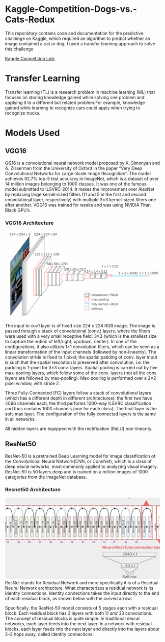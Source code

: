 # Kaggle-Competition-Dogs-vs.-Cats-Redux
This reporsitory contains code and documentation for the predictive challenge on Kaggle, which required an algorithm to predict whether an image contained a cat or dog. I used a transfer learning approach to solve this challenge

[Kaggle Competition Link](https://www.kaggle.com/c/dogs-vs-cats-redux-kernels-edition)


# Transfer Learning
Transfer learning (TL) is a research problem in machine learning (ML) that focuses on storing knowledge gained while solving one problem and applying it to a different but related problem.For example, knowledge gained while learning to recognize cars could apply when trying to recognize trucks.

# Models Used
## VGG16
GG16 is a convolutional neural network model proposed by K. Simonyan and A. Zisserman from the University of Oxford in the paper “Very Deep Convolutional Networks for Large-Scale Image Recognition”. The model achieves 92.7% top-5 test accuracy in ImageNet, which is a dataset of over 14 million images belonging to 1000 classes. It was one of the famous model submitted to ILSVRC-2014. It makes the improvement over AlexNet by replacing large kernel-sized filters (11 and 5 in the first and second convolutional layer, respectively) with multiple 3×3 kernel-sized filters one after another. VGG16 was trained for weeks and was using NVIDIA Titan Black GPU’s.

### VGG16 Architecture
![Architecture Image](https://github.com/MainakRoy93/Kaggle-Competition-Dogs-vs.-Cats-Redux/blob/master/Images/2020-01-26_11h31_32.png?raw=true "Optional Title")

The input to cov1 layer is of fixed size 224 x 224 RGB image. The image is passed through a stack of convolutional (conv.) layers, where the filters were used with a very small receptive field: 3×3 (which is the smallest size to capture the notion of left/right, up/down, center). In one of the configurations, it also utilizes 1×1 convolution filters, which can be seen as a linear transformation of the input channels (followed by non-linearity). The convolution stride is fixed to 1 pixel; the spatial padding of conv. layer input is such that the spatial resolution is preserved after convolution, i.e. the padding is 1-pixel for 3×3 conv. layers. Spatial pooling is carried out by five max-pooling layers, which follow some of the conv.  layers (not all the conv. layers are followed by max-pooling). Max-pooling is performed over a 2×2 pixel window, with stride 2.

Three Fully-Connected (FC) layers follow a stack of convolutional layers (which has a different depth in different architectures): the first two have 4096 channels each, the third performs 1000-way ILSVRC classification and thus contains 1000 channels (one for each class). The final layer is the soft-max layer. The configuration of the fully connected layers is the same in all networks.

All hidden layers are equipped with the rectification (ReLU) non-linearity.

## ResNet50
ResNet-50 is a pretrained Deep Learning model for image classification of the Convolutional Neural Network(CNN, or ConvNet), which is a class of deep neural networks, most commonly applied to analyzing visual imagery. ResNet-50 is 50 layers deep and is trained on a million images of 1000 categories from the ImageNet database.

### Resnet50 Architecture
![Resnet Arch](https://github.com/MainakRoy93/Kaggle-Competition-Dogs-vs.-Cats-Redux/blob/master/Images/resnet50.JPG?raw=true "Optional Title")
ResNet stands for Residual Network and more specifically it is of a Residual Neural Network architecture. What characterizes a residual network is its identity connections. Identity connections takes the input directly to the end of each residual block, as shown below with the curved arrow:

Specifically, the ResNet-50 model consists of 5 stages each with a residual block. Each residual block has 3 layers with both 1*1 and 3*3 convolutions. The concept of residual blocks is quite simple. In traditional neural networks, each layer feeds into the next layer. In a network with residual blocks, each layer feeds into the next layer and directly into the layers about 2–3 hops away, called identity connections.
